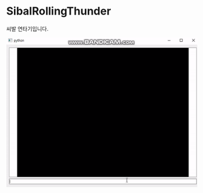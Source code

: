 # SibalRollingThunder
씨발 연타기입니다.

![Input](https://github.com/Longseabear/SibalRollingThunder/blob/master/ezgif.com-video-to-gif.gif)
